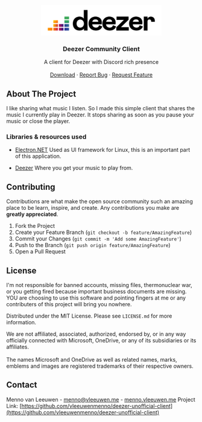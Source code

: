 <!--
*** Thanks for checking out this README Template. If you have a suggestion that would
*** make this better, please fork the repo and create a pull request or simply open
*** an issue with the tag "enhancement".
*** Thanks again! Now go create something AMAZING! :D
-->





<!-- PROJECT SHIELDS -->
<!--
*** I'm using markdown "reference style" links for readability.
*** Reference links are enclosed in brackets [ ] instead of parentheses ( ).
*** See the bottom of this document for the declaration of the reference variables
*** for contributors-url, forks-url, etc. This is an optional, concise syntax you may use.
*** https://www.markdownguide.org/basic-syntax/#reference-style-links
-->
<!-- PROJECT LOGO -->
<br />
<p align="center">
  <a href="https://github.com/vleeuwenmenno/deezer-unofficial-client">
    <img src="wwwroot/img/logo-full.png" alt="Logo" height="80">
  </a>

  <h3 align="center">Deezer Community Client</h3>

  <p align="center">
    A client for Deezer with Discord rich presence
    <br />
    <br />
    <a href="https://github.com/vleeuwenmenno/deezer-unofficial-client/releases">Download</a>
    ·
    <a href="https://github.com/vleeuwenmenno/deezer-unofficial-client/issues">Report Bug</a>
    ·
    <a href="https://github.com/vleeuwenmenno/deezer-unofficial-client/issues">Request Feature</a>
  </p>
</p>


<!-- ABOUT THE PROJECT -->
## About The Project

I like sharing what music I listen. So I made this simple client that shares the music I currently play in Deezer. It stops sharing as soon as you pause your music or close the player.

### Libraries & resources used

* [Electron.NET](https://github.com/ElectronNET/Electron.NET)
Used as UI framework for Linux, this is an important part of this application.

* [Deezer](https://deezer.com/)
Where you get your music to play from.

<!-- CONTRIBUTING -->
## Contributing

Contributions are what make the open source community such an amazing place to be learn, inspire, and create. Any contributions you make are **greatly appreciated**.

1. Fork the Project
2. Create your Feature Branch (`git checkout -b feature/AmazingFeature`)
3. Commit your Changes (`git commit -m 'Add some AmazingFeature'`)
4. Push to the Branch (`git push origin feature/AmazingFeature`)
5. Open a Pull Request


<!-- LICENSE -->
## License


I'm not responsible for banned accounts, missing files, thermonuclear war, 
or you getting fired because important business documents are missing.
YOU are choosing to use this software and pointing fingers at me or any
contributers of this project will bring you nowhere.

Distributed under the MIT License. Please see `LICENSE.md` for more information.

We are not affiliated, associated, authorized, endorsed by, or in any way officially connected with Microsoft, OneDrive, or any of its subsidiaries or its affiliates.<br /><br />The names Microsoft and OneDrive as well as related names, marks, emblems and images are registered trademarks of their respective owners.

<!-- CONTACT -->
## Contact

Menno van Leeuwen - menno@vleeuwen.me - [menno.vleeuwen.me](https://menno.vleeuwen.me)
Project Link: [https://github.com/vleeuwenmenno/deezer-unofficial-client](https://github.com/vleeuwenmenno/deezer-unofficial-client)
